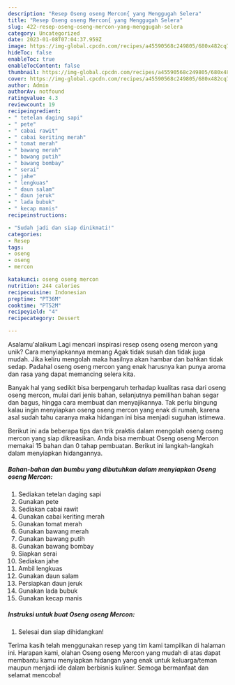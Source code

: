 ```yaml
---
description: "Resep Oseng oseng Mercon{ yang Menggugah Selera"
title: "Resep Oseng oseng Mercon{ yang Menggugah Selera"
slug: 422-resep-oseng-oseng-mercon-yang-menggugah-selera
category: Uncategorized
date: 2023-01-08T07:04:37.959Z
image: https://img-global.cpcdn.com/recipes/a45590568c249805/680x482cq70/oseng-oseng-mercon-foto-resep-utama.jpg
hideToc: false
enableToc: true
enableTocContent: false
thumbnail: https://img-global.cpcdn.com/recipes/a45590568c249805/680x482cq70/oseng-oseng-mercon-foto-resep-utama.jpg
cover: https://img-global.cpcdn.com/recipes/a45590568c249805/680x482cq70/oseng-oseng-mercon-foto-resep-utama.jpg
author: Admin
authorAv: notfound
ratingvalue: 4.3
reviewcount: 19
recipeingredient:
- " tetelan daging sapi"
- " pete"
- " cabai rawit"
- " cabai keriting merah"
- " tomat merah"
- " bawang merah"
- " bawang putih"
- " bawang bombay"
- " serai"
- " jahe"
- " lengkuas"
- " daun salam"
- " daun jeruk"
- " lada bubuk"
- " kecap manis"
recipeinstructions:

- "Sudah jadi dan siap dinikmati!"
categories:
- Resep
tags:
- oseng
- oseng
- mercon

katakunci: oseng oseng mercon 
nutrition: 244 calories
recipecuisine: Indonesian
preptime: "PT36M"
cooktime: "PT52M"
recipeyield: "4"
recipecategory: Dessert

---
```



Asalamu'alaikum Lagi mencari inspirasi resep oseng oseng mercon yang unik? Cara menyiapkannya memang Agak tidak susah dan tidak juga mudah. Jika keliru mengolah maka hasilnya akan hambar dan bahkan tidak sedap. Padahal oseng oseng mercon yang enak harusnya kan punya aroma dan rasa yang dapat memancing selera kita.


Banyak hal yang sedikit bisa berpengaruh terhadap kualitas rasa dari oseng oseng mercon, mulai dari jenis bahan, selanjutnya pemilihan bahan segar dan bagus, hingga cara membuat dan menyajikannya. Tak perlu bingung kalau ingin menyiapkan oseng oseng mercon yang enak di rumah, karena asal sudah tahu caranya maka hidangan ini bisa menjadi suguhan istimewa.




Berikut ini ada beberapa tips dan trik praktis dalam mengolah oseng oseng mercon yang siap dikreasikan. Anda bisa membuat Oseng oseng Mercon memakai 15 bahan dan 0 tahap pembuatan. Berikut ini langkah-langkah dalam menyiapkan hidangannya.

<!--inarticleads1-->

##### Bahan-bahan dan bumbu yang dibutuhkan dalam menyiapkan Oseng oseng Mercon:

1. Sediakan  tetelan daging sapi
1. Gunakan  pete
1. Sediakan  cabai rawit
1. Gunakan  cabai keriting merah
1. Gunakan  tomat merah
1. Gunakan  bawang merah
1. Gunakan  bawang putih
1. Gunakan  bawang bombay
1. Siapkan  serai
1. Sediakan  jahe
1. Ambil  lengkuas
1. Gunakan  daun salam
1. Persiapkan  daun jeruk
1. Gunakan  lada bubuk
1. Gunakan  kecap manis




<!--inarticleads2-->

##### Instruksi untuk buat Oseng oseng Mercon:


1. Selesai dan siap dihidangkan!



Terima kasih telah menggunakan resep yang tim kami tampilkan di halaman ini. Harapan kami, olahan Oseng oseng Mercon yang mudah di atas dapat membantu kamu menyiapkan hidangan yang enak untuk keluarga/teman maupun menjadi ide dalam berbisnis kuliner. Semoga bermanfaat dan selamat mencoba!

